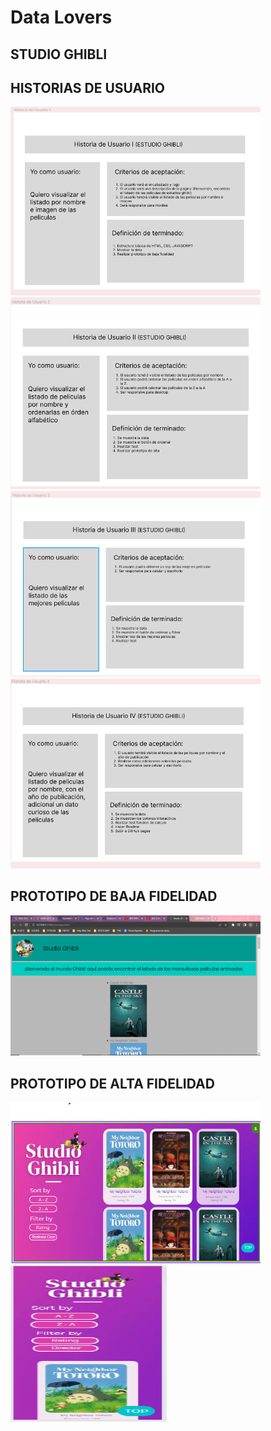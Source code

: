 # Data Lovers

## STUDIO GHIBLI

## HISTORIAS DE USUARIO

<img width="400" alt="historias_usuarios" src="https://github.com/MODAOZUSH/BOG005-data-lovers/blob/main/HISTORIAUNO.jpg"> <img width="400" alt="historias_usuarios" src="https://github.com/MODAOZUSH/BOG005-data-lovers/blob/main/HISTORIADOS.jpg"> <img width="400" alt="historias_usuarios" src="https://github.com/MODAOZUSH/BOG005-data-lovers/blob/main/HISTORIATRES.jpg"> <img width="400" alt="historias_usuarios" src="https://github.com/MODAOZUSH/BOG005-data-lovers/blob/main/HISTORIACUATRO.jpg">

## PROTOTIPO DE BAJA FIDELIDAD

<img width="400" alt="prototipo" src="https://github.com/MODAOZUSH/BOG005-data-lovers/blob/main/PROTOTIPODEBAJA.jpg">

## PROTOTIPO DE ALTA FIDELIDAD

<img width="400" alt="prototipos_de_alta" src="https://github.com/MODAOZUSH/BOG005-data-lovers/blob/main/PROTOTIPODEALTA.jpg"> <img width="250" height="250" alt="prototipos_de_alta" src="https://github.com/MODAOZUSH/BOG005-data-lovers/blob/main/PROTORIPOMOBILE.jpg">
